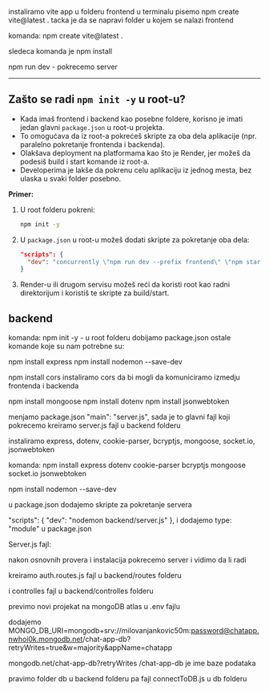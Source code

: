 instaliramo vite app u folderu frontend
u terminalu pisemo npm create vite@latest . tacka je da se napravi folder u kojem se nalazi frontend

komanda: npm create vite@latest .

sledeca komanda je npm install

npm run dev - pokrecemo server

---

## Zašto se radi `npm init -y` u root-u?

- Kada imaš frontend i backend kao posebne foldere, korisno je imati jedan glavni `package.json` u root-u projekta.
- To omogućava da iz root-a pokrećeš skripte za oba dela aplikacije (npr. paralelno pokretanje frontenda i backenda).
- Olakšava deployment na platformama kao što je Render, jer možeš da podesiš build i start komande iz root-a.
- Developerima je lakše da pokrenu celu aplikaciju iz jednog mesta, bez ulaska u svaki folder posebno.

**Primer:**

1. U root folderu pokreni:
   ```bash
   npm init -y
   ```
2. U `package.json` u root-u možeš dodati skripte za pokretanje oba dela:
   ```json
   "scripts": {
     "dev": "concurrently \"npm run dev --prefix frontend\" \"npm start --prefix backend\""
   }
   ```
3. Render-u ili drugom servisu možeš reći da koristi root kao radni direktorijum i koristiš te skripte za build/start.


## backend
komanda: npm init -y - u root folderu dobijamo package.json
ostale komande koje su nam potrebne su:

npm install express
npm install nodemon --save-dev 

npm install cors instaliramo cors da bi mogli da komuniciramo izmedju frontenda i backenda

npm install mongoose
npm install dotenv
npm install jsonwebtoken


menjamo package.json  "main": "server.js", sada je to glavni fajl koji pokrecemo
kreiramo server.js fajl u backend folderu

instaliramo express, dotenv, cookie-parser, bcryptjs, mongoose, socket.io, jsonwebtoken

komanda: npm install express dotenv cookie-parser bcryptjs mongoose socket.io jsonwebtoken 

npm install nodemon --save-dev

u package.json dodajemo skripte za pokretanje servera 
 
 "scripts": {
    "dev": "nodemon backend/server.js"
  },
i dodajemo type: "module" u package.json

Server.js fajl:


nakon osnovnih provera i instalacija pokrecemo server i vidimo da li radi

kreiramo auth.routes.js fajl u backend/routes folderu

i controlles fajl u backend/controlles folderu

previmo novi projekat na mongoDB atlas u .env fajlu

dodajemo 
MONGO_DB_URI=mongodb+srv://milovanjankovic50m:password@chatapp.nwhoi0k.mongodb.net/chat-app-db?retryWrites=true&w=majority&appName=chatapp


mongodb.net/chat-app-db?retryWrites
/chat-app-db je ime baze podataka

pravimo folder db u backend folderu
pa fajl connectToDB.js u db folderu







